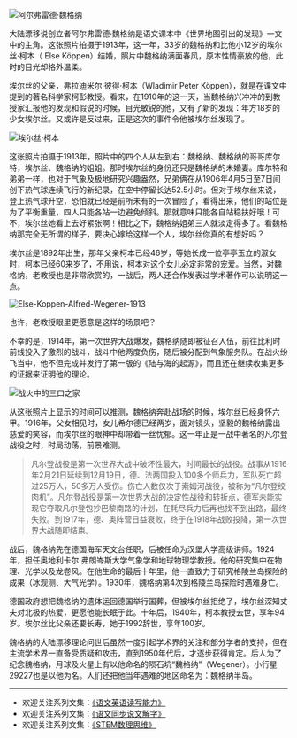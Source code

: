 ![阿尔弗雷德·魏格纳](http://upload-images.jianshu.io/upload_images/275449-0404433f79bb1ab1.jpg?imageMogr2/auto-orient/strip%7CimageView2/2/w/1240)

大陆漂移说创立者阿尔弗雷德·魏格纳是语文课本中《世界地图引出的发现》一文中的主角。这张照片拍摄于1913年，这一年，33岁的魏格纳和比他小12岁的埃尔丝·柯本（ Else Köppen）结婚，照片中魏格纳满面春风，原本性情豪放的他，此时的目光却格外温柔。

埃尔丝的父亲，弗拉迪米尔·彼得·柯本（Wladimir Peter Köppen），就是在课文中提到的著名科学家柯彭教授。看来，在1910年的这一天，当魏格纳兴冲冲的到教授家汇报他的发现和假说的时候，目光敏锐的他，又有了新的发现：年方18岁的少女埃尔丝。又或许是反过来，正是这次的事件令他被埃尔丝发现了。

![埃尔丝·柯本](http://upload-images.jianshu.io/upload_images/275449-b19bca10ad302128.jpg?imageMogr2/auto-orient/strip%7CimageView2/2/w/1240)

这张照片拍摄于1913年，照片中的四个人从左到右：魏格纳、魏格纳的哥哥库尔特，埃尔丝、魏格纳的姐姐。那时埃尔丝的身份还只是魏格纳的未婚妻。库尔特和弟弟一样，也对于气象及极地研究兴趣盎然，兄弟俩在从1906年4月5日至7日间创下热气球连续飞行的新纪录，在空中停留长达52.5小时。但对于埃尔丝来说，登上热气球升空，恐怕就已经是前所未有的一次冒险了，看得出来，他们的站位是为了平衡重量，四人只能各站一边避免倾斜。那就意味只能各自站稳扶好哦！可不，埃尔丝她看上去好紧张啊！相比之下，魏格纳姐弟三人就淡定得多了。看魏格纳那完全无所谓的样子，要决心嫁给这样一个人，埃尔丝你真的有想好吗？

埃尔丝是1892年出生，那年父亲柯本已经46岁，等她长成一位亭亭玉立的淑女时，柯本已经60来岁了，不用说，柯本对这个女儿必定非常的宠爱。当然，对魏格纳，老教授也是非常欣赏的，一战后，两人还合作发表过学术著作可以说明这一点。

![Else-Koppen-Alfred-Wegener-1913](http://upload-images.jianshu.io/upload_images/275449-0193e5e3e2387fa2.jpg?imageMogr2/auto-orient/strip%7CimageView2/2/w/1240)

也许，老教授眼里更愿意是这样的场景吧？

不幸的是，1914年，第一次世界大战爆发，魏格纳随即被征召入伍，前往比利时前线投入了激烈的战斗，战斗中他两度负伤，随后被分配到气象服务队。在战火纷飞当中，他不但完成并发行了第一版的《陆与海的起源》，而且还在继续收集更多的证据来证明他的理论。

![战火中的三口之家](http://upload-images.jianshu.io/upload_images/275449-221f2bc3aed47b9c.jpg?imageMogr2/auto-orient/strip%7CimageView2/2/w/1240)

从这张照片上显示的时间可以推测，魏格纳奔赴战场的时候，埃尔丝已经身怀六甲。1916年，父女相见时，女儿希尔德已经两岁，面对镜头，坚毅的魏格纳露出慈爱的笑容，而埃尔丝的眼神中却带着一丝忧郁。这一年正是一战中著名的凡尔登战役之时，时局动荡，前景难测。

>凡尔登战役是第一次世界大战中破坏性最大，时间最长的战役。战事从1916年2月21日延续到12月19日，德、法两国投入100多个师兵力，军队死亡超过25万人，50多万人受伤。伤亡人数仅次于索姆河战役，被称为“凡尔登绞肉机”。凡尔登战役是第一次世界大战的决定性战役和转折点，德军未能实现它夺取凡尔登包抄巴黎南路的计划，在耗尽兵力后再也找不到出路，最终失败。到1917年，德、奥阵营日益衰败，终于在1918年战败投降，第一次世界大战随即结束。

战后，魏格纳先在德国海军天文台任职，后被任命为汉堡大学高级讲师。1924年，担任奥地利卡尔·弗朗岑斯大学气象学和地球物理学教授。他的研究集中在物理、光学以及龙卷风。在他生命的最后十年里，他一直致力于研究格陵兰岛探险的成果（冰观测、大气光学）。1930年，魏格纳第4次到格陵兰岛探险时遇难身亡。

德国政府想把魏格纳的遗体运回德国举行国葬，但被埃尔丝拒绝了，埃尔丝深知丈夫对北极的热爱，更愿他能长眠于此。十年后，1940年，柯本教授去世，享年94岁。埃尔丝比父亲还要长寿，她于1992辞世，享年100岁。

魏格纳的大陆漂移理论问世后虽然一度引起学术界的关注和部分学者的支持，但在主流学术界一直备受质疑和攻击，直到1950年代后，才逐步获得肯定。后人为了纪念魏格纳，月球及火星上有以他命名的陨石坑“魏格纳”（Wegener）。小行星29227也是以他为名。人们还把他当年遇难的地区命名为：魏格纳半岛。


-------
* 欢迎关注系列文集：[《语文英语读写能力》](http://www.jianshu.com/nb/8869173)
* 欢迎关注系列文集：[《语文同步说文解字》](http://www.jianshu.com/notebooks/6718880)
* 欢迎关注系列文集：[《STEM数理思维》](http://www.jianshu.com/nb/10476879)
